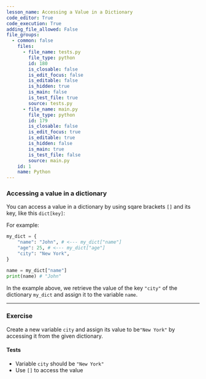 ```yaml
---
lesson_name: Accessing a Value in a Dictionary
code_editor: True
code_execution: True
adding_file_allowed: False
file_groups:
  - common: false
    files:
      - file_name: tests.py
        file_type: python
        id: 180
        is_closable: false
        is_edit_focus: false
        is_editable: false
        is_hidden: true
        is_main: false
        is_test_file: true
        source: tests.py
      - file_name: main.py
        file_type: python
        id: 179
        is_closable: false
        is_edit_focus: true
        is_editable: true
        is_hidden: false
        is_main: true
        is_test_file: false
        source: main.py
    id: 1
    name: Python
---
```


### Accessing a value in a dictionary

You can access a value in a dictionary by using sqare brackets `[]` and its key, like this `dict[key]`:

For example:

```python
my_dict = {
    "name": "John", # <--- my_dict["name"]
    "age": 25, # <--- my_dict["age"]
    "city": "New York",
}

name = my_dict["name"]
print(name) # "John"
```

In the example above, we retrieve the value of the key `"city"` of the dictionary `my_dict` and assign it to the variable `name`.

---

### Exercise

Create a new variable `city` and assign its value to be`"New York"` by accessing it from the given dictionary.

#### Tests

<ul>
<li id="test-1">Variable <code>city</code> should be <code>"New York"</code></li>
<li id="test-2">Use <code>[]</code> to access the value</li>
</ul>
